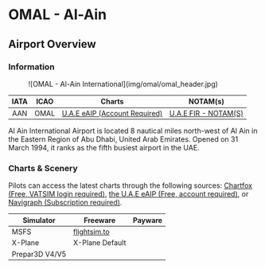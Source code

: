 # OMAL - Al-Ain
## Airport Overview
### Information

<figure markdown>
![OMAL - Al-Ain International](img/omal/omal_header.jpg)
</figure>

| IATA | ICAO | Charts | NOTAM(s) |
|:----:|:----:|:------:|:----------:|
| AAN  | OMAL | [U.A.E eAIP (Account Required)](https://www.gcaa.gov.ae/en/ais/Pages/default.aspx)    | [U.A.E FIR - NOTAM(S) ](https://www.gcaa.gov.ae/en/ais/notice-to-airmen-notam)      |

Al Ain International Airport is located 8 nautical miles north-west of Al Ain in the Eastern Region of Abu Dhabi, United Arab Emirates. Opened on 31 March 1994, it ranks as the fifth busiest airport in the UAE.

### Charts & Scenery
Pilots can access the latest charts through the following sources: [Chartfox (Free, VATSIM login required)](https://chartfox.org/), [the U.A.E eAIP (Free, account required)](https://www.gcaa.gov.ae/en/ais/Pages/default.aspx), or [Navigraph (Subscription required)](https://navigraph.com/).

| Simulator      | Freeware                                                                                  | Payware                            |
|----------------|-------------------------------------------------------------------------------------------|------------------------------------|
| MSFS           | [flightsim.to](https://flightsim.to/file/75574/al-ain-international-airport-and-air-base) |                                    |
| X-Plane        | X-Plane Default                                                                           |                                    |
| Prepar3D V4/V5 |                                                                                           |                                    |